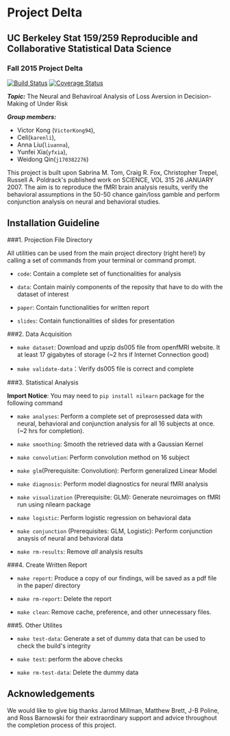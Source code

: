 # Project Delta
## UC Berkeley Stat 159/259 Reproducible and Collaborative Statistical Data Science 
### Fall 2015 Project Delta

[![Build
Status](https://travis-ci.org/berkeley-stat159/project-delta.svg?branch=master)](https://travis-ci.org/berkeley-stat159/project-delta?branch=master)
[![Coverage
Status](https://coveralls.io/repos/berkeley-stat159/project-delta/badge.svg?branch=master)](https://coveralls.io/r/berkeley-stat159/project-delta?branch=master)

_**Topic:**_ The Neural and Behaviroal Analysis of Loss Aversion in Decision-Making of Under Risk 

_**Group members:**_ 
- Victor Kong (`VictorKong94`), 
- Celi(`karenli`), 
- Anna Liu(`liuanna`), 
- Yunfei Xia(`yfxia`), 
- Weidong Qin(`j170382276`)

This project is built upon Sabrina M. Tom, Craig R. Fox, Christopher Trepel, Russell A. Poldrack's published work on SCIENCE, VOL 315 26 JANUARY 2007. 
The aim is to reproduce the fMRI brain analysis results, verify the behavioral assumptions in the 50-50 chance gain/loss gamble and perform conjunction analysis on neural and behavioral studies. 

## Installation Guideline

###1. Projection File Directory 

All utilities can be used from the main project directory (right here!) by
calling a set of commands from your terminal or command prompt.  

- `code`: Contain a complete set of functionalities for analysis 

- `data`: Contain mainly components of the reposity that have to do with the dataset of interest

- `paper`: Contain functionalities for written report

- `slides`: Contain functionalities of slides for presentation

###2. Data Acquisition
- `make dataset`: Download and upzip ds005 file from openfMRI website. It at least 17 gigabytes of storage (~2 hrs if Internet Connection good) 

- `make validate-data`：Verify ds005 file is correct and complete
 

###3. Statistical Analysis 

**Import Notice**: You may need to `pip install nilearn` package for the following command 
- `make analyses`: Perform a complete set of preprosessed data with neural, behavioral and conjunction analysis for all 16 subjects at once. (~2 hrs for completion). 

- `make smoothing`: Smooth the retrieved data with a Gaussian Kernel

- `make convolution`: Perform convolution method on 16 subject

- `make glm`(Prerequisite: Convolution): Perform generalized Linear Model 

- `make diagnosis`: Perform model diagnostics for neural fMRI analysis

- `make visualization` (Prerequisite: GLM): Generate neuroimages on fMRI run using nilearn package

- `make logistic`: Perform logistic regression on behavioral data 

- `make conjunction` (Prerequisites: GLM, Logistic): Perform conjunction anaysis of neural and behavioral data

- `make rm-results`: Remove *all* analysis results

###4. Create Written Report

- `make report`: Produce a copy of our findings, will be saved as a pdf file in the paper/ directory

- `make rm-report`: Delete the report

- `make clean`: Remove cache, preference, and other unnecessary files.

###5. Other Utilites

- `make test-data`: Generate a set of dummy data that can be used to check the build's integrity

- `make test`: perform the above checks

- `make rm-test-data`: Delete the dummy data


## Acknowledgements

We would like to give big thanks Jarrod Millman, Matthew Brett, J-B Poline, and Ross Barnowski for their extraordinary support and advice throughout the completion process of this project. 


